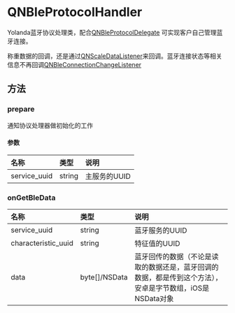 # QNBleProtocolHandler

Yolanda蓝牙协议处理类，配合[QNBleProtocolDelegate](./QNBleProtocolDelegate.md) 可实现客户自己管理蓝牙连接。

称重数据的回调，还是通过[QNScaleDataListener](./QNScaleDataListener.md)来回调。蓝牙连接状态等相关信息不再回调[QNBleConnectionChangeListener](./QNBleConnectionChangeListener.md)


## 方法

### prepare

通知协议处理器做初始化的工作

#### 参数

|名称|类型|说明|
|:--|:--|:--|
|service_uuid |string|主服务的UUID|


### onGetBleData

|名称|类型|说明|
|:--|:--|:--|
|service_uuid |string|蓝牙服务的UUID|
|characteristic_uuid|string|特征值的UUID|
|data|byte[]/NSData|蓝牙回传的数据（不论是读取的数据还是，蓝牙回调的数据，都是传到这个方法），安卓是字节数组，iOS是NSData对象|
